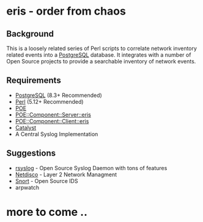 # eris - order from chaos

## Background

This is a loosely related series of Perl scripts to correlate network
inventory related events into a [PostgreSQL](http://postgresql.org)
database.  It integrates with a number of Open Source projects to provide a
searchable inventory of network events.

## Requirements

 * [PostgreSQL](http://postgresql.org) (8.3+ Recommended)
 * [Perl](http://perl.com) (5.12+ Recommended)
  * [POE](http://poe.perl.org)
  * [POE::Component::Server::eris](https://github.com/reyjrar/POE-Component-Server-eris)
  * [POE::Component::Client::eris](https://github.com/reyjrar/POE-Component-Client-eris)
  * [Catalyst](http://catalyst.perl.org)
 * A Central Syslog Implementation

## Suggestions

 * [rsyslog](http://rsyslog.com) - Open Source Syslog Daemon with tons of features
 * [Netdisco](http://netdisco.org) - Layer 2 Network Managment
 * [Snort](http://snort.org) - Open Source IDS
 * arpwatch

# more to come ..
